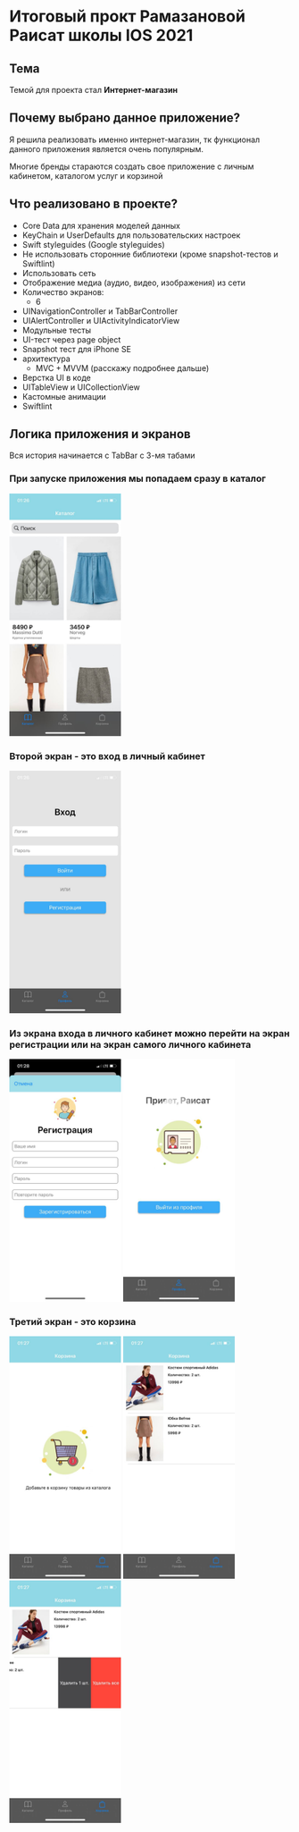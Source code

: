 #  Итоговый прокт Рамазановой Раисат школы IOS 2021  
 
## Тема
  Темой для проекта стал **Интернет-магазин**
 
## Почему выбрано данное приложение? 
  Я решила реализовать именно интернет-магазин, тк функционал данного приложения является очень популярным.
  
  Многие бренды стараются создать свое приложение с личным кабинетом, каталогом услуг и корзиной 
  
## Что реализовано в проекте?
- Core Data для хранения моделей данных
- KeyChain и UserDefaults для пользовательских настроек
- Swift styleguides (Google styleguides)
- Не использовать сторонние библиотеки (кроме snapshot-тестов и Swiftlint)
- Использовать сеть
- Отображение медиа (аудио, видео, изображения) из сети
- Количество экранов: 
  - 6
- UINavigationController и TabBarController
- UIAlertController и UIActivityIndicatorView
- Модульные тесты
- UI-тест через page object
- Snapshot тест для iPhone SE 
- архитектура 
  - MVC + MVVM (расскажу подробнее дальше)
- Верстка UI в коде
- UITableView и UICollectionView
- Кастомные анимации
- Swiftlint

## Логика приложения и экранов 
Вся история начинается с TabBar с 3-мя табами

### При запуске приложения мы попадаем сразу в **каталог** 

<img src="https://raw.githubusercontent.com/RaisaRamazanova/Homework/main/photo_2021-09-19%2001.33.27.jpeg?token=APSVBYGGM3J7EO37PLE6P7TBIZWNY" width="200" />

### Второй экран - это **вход в личный кабинет**
 
 <img src="https://raw.githubusercontent.com/RaisaRamazanova/Homework/main/photo_2021-09-19%2001.34.03.jpeg?token=APSVBYEOVHZN36ZFK42PS63BIZWUU" width="200" />
 
### Из экрана входа в личного кабинет можно перейти на **экран регистрации** или на экран самого **личного кабинета**
 
<img src="https://raw.githubusercontent.com/RaisaRamazanova/Homework/main/photo_2021-09-19%2001.33.49.jpeg?token=APSVBYF77T75ZUHI4EVZGFDBIZWSS" width="200" />  <img src="https://raw.githubusercontent.com/RaisaRamazanova/Homework/main/photo_2021-09-19%2001.34.00.jpeg?token=APSVBYCGX3VUXKGXTXI2LHLBIZWHI" width="200" />
 
### Третий экран - это **корзина**
 
 <img src="https://raw.githubusercontent.com/RaisaRamazanova/Homework/main/photo_2021-09-19%2001.33.53.jpeg?token=APSVBYCRVRLHVULCN2EXFPTBIZV3Q" width="200" />  <img src="https://raw.githubusercontent.com/RaisaRamazanova/Homework/main/photo_2021-09-19%2001.33.58.jpeg?token=APSVBYFHBZ67D7IVEQJ37I3BIZXAE" width="200" /> <img src="https://raw.githubusercontent.com/RaisaRamazanova/Homework/main/photo_2021-09-19%2001.33.56.jpeg?token=APSVBYFRJEM7ZUNOA5Q24XLBIZXDK" width="200" />
